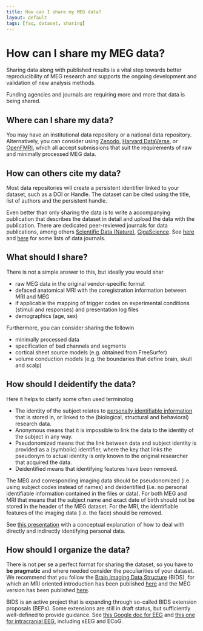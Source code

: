 ```yaml
---
title: How can I share my MEG data?
layout: default
tags: [faq, dataset, sharing]
---
```


# How can I share my MEG data?

Sharing data along with published results is a vital step towards better reproducibility of MEG research and supports the ongoing development and validation of new analysis methods.

Funding agencies and journals are requiring more and more that data is being shared.

## Where can I share my data?

You may have an institutional data repository or a national data repository. Alternatively, you can consider using [Zenodo](http://zenodo.org/), [Harvard DataVerse](https://thedata.harvard.edu), or [OpenFMRI](http://openfmri.org/), which all accept submissions that suit the requirements of raw and minimally processed MEG data.

## How can others cite my data?

Most data repositories will create a persistent identifier linked to your dataset, such as a DOI or Handle. The dataset can be cited using the title, list of authors and the persistent handle.

Even better than only sharing the data is to write a accompanying publication that describes the dataset in detail and upload the data with the publication. There are dedicated peer-reviewed journals for data publications, among others [Scientific Data (Nature)](http://www.nature.com/sdata/), [GigaScience](http://www.gigasciencejournal.com/). See [here](https://www.wiki.ed.ac.uk/display/datashare/Sources+of+dataset+peer+review) and [here](http://proj.badc.rl.ac.uk/preparde/blog/DataJournalsList) for some lists of data journals.

## What should I share?

There is not a simple answer to this, but ideally you would shar

   * raw MEG data in the original vendor-specific format
   * defaced anatomical MRI with the coregistration information between MRI and MEG
   * if applicable the mapping of trigger codes on experimental conditions (stimuli and responses) and presentation log files
   * demographics (age, sex)

Furthermore, you can consider sharing the followin

   * minimally processed data
   * specification of bad channels and segments
   * cortical sheet source models (e.g. obtained from FreeSurfer)
   * volume conduction models (e.g. the boundaries that define brain, skull and scalp)

## How should I deidentify the data?

Here it helps to clarify some often used terminolog

   * The identity of the subject relates to [personally identifiable information](https://en.wikipedia.org/wiki/Personally_identifiable_information) that is stored in, or linked to the (biological, structural and behavioral) research data.
   * Anonymous means that it is impossible to link the data to the identity of the subject in any way.
   * Pseudonomized means that the link between data and subject identity is provided as a (symbolic) identifier, where the key that links the pseudonym to actual identity is only known to the original researcher that acquired the data.
   * Deidentified means that identifying features have been removed.

The MEG and corresponding imaging data should be pseudonomized (i.e. using subject codes instead of names) and deidentified (i.e. no personal identifiable information contained in the files or data). For both MEG and MRI that means that the subject name and exact date of birth should not be stored in the header of the MEG dataset. For the MRI, the identifiable features of the imaging data (i.e. the face) should be removed.

See [this presentation](http://slideshare.net/RobertOostenveld/cuttingeeg-open-science-open-data-and-bids-for-eeg) with a conceptual explanation of how to deal with directly and indirectly identifying personal data.  
## How should I organize the data?

There is not per se a perfect format for sharing the dataset, so you have to **be pragmatic** and where needed consider the peculiarities of your dataset. We recommend that you follow the [Brain Imaging Data Structure](http://bids.neuroimaging.io/) (BIDS), for which an MRI oriented introduction has been published [here](http://www.nature.com/articles/sdata201644) and the MEG version has been published [here](https://www.nature.com/articles/sdata2018110).

BIDS is an active project that is expanding through so-called BIDS extension proposals (BEPs). Some extensions are still in draft status, but sufficiently well-defined to provide guidance. See [this Google doc for EEG](http://bit.ly/bids_eeg) and [this one for intracranial EEG](http://bit.ly/bids_ieeg), including sEEG and ECoG.
